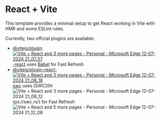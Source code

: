 # React + Vite

This template provides a minimal setup to get React working in Vite with HMR and some ESLint rules.

Currently, two official plugins are available:

-   [@vitejs/plugin![Vite + React and 3 more pages - Personal - Microsoft​ Edge 12-07-2024 21_07_57](https://github.com/user-attachments/assets/9f62d0f5-474c-499d-8df0-cbf886856169)
-react](https://github.com/vitejs/vite-plugin-react/blob/main/packages/plugin-react/README.md) uses [Babel](https://babeljs.io/) for Fast Refresh
-   [@vitejs/plugin-react-![Vite + React and 3 more pages - Personal - Microsoft​ Edge 12-07-2024 21_08_18](https://github.com/user-attachments/assets/ec826bf9-dc3a-406d-bab0-3c78d43fc9df)
swc](https://github.com/vitejs/vite-plugin-react-swc) uses [SWC](ht![Vite + React and 3 more pages - Personal - Microsoft​ Edge 12-07-2024 21_08_12](https://github.com/user-attachments/assets/3022492a-0666-466a-aff9-5d732a8219d9)
tps://swc.rs/) for Fast Refresh
![Vite + React and 5 more pages - Personal - Microsoft​ Edge 12-07-2024 21_12_08](https://github.com/user-attachments/assets/d2f3a619-0639-4f00-aeab-cd311517e5d1)
